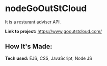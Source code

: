 # nodeGoOutStCloud
It is a resturant adviser API. 

**Link to project:** https://www.gooutstcloud.com/
## How It's Made:

**Tech used:** EJS, CSS, JavaScript, Node JS
